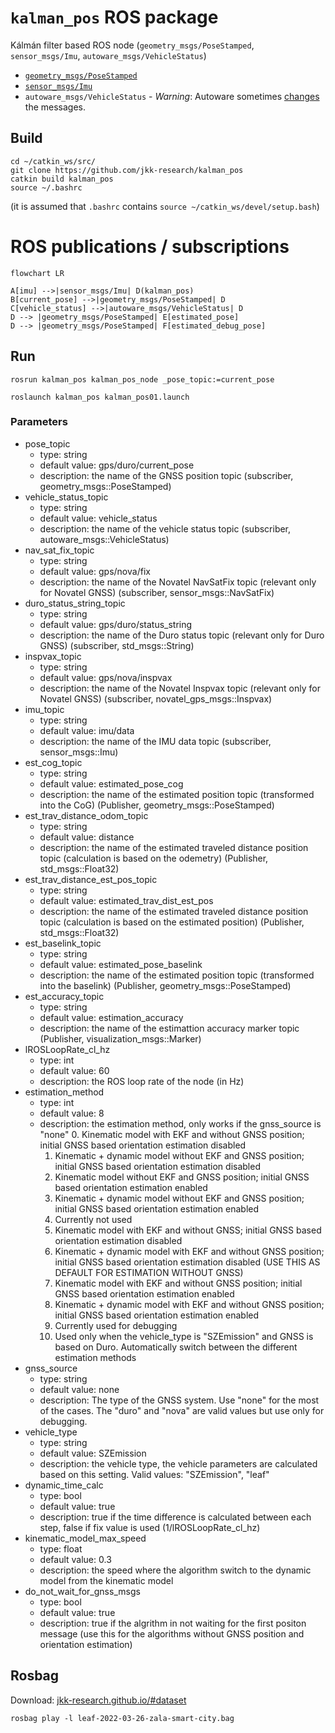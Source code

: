 # `kalman_pos` ROS package 

Kálmán filter based ROS node (`geometry_msgs/PoseStamped`, `sensor_msgs/Imu`, `autoware_msgs/VehicleStatus`)
- [`geometry_msgs/PoseStamped`](http://docs.ros.org/en/melodic/api/geometry_msgs/html/msg/PoseStamped.html)
- [`sensor_msgs/Imu`](http://docs.ros.org/en/melodic/api/sensor_msgs/html/msg/Imu.html)
- `autoware_msgs/VehicleStatus` - *Warning*: Autoware sometimes [changes](https://gitlab.com/autowarefoundation/autoware.ai/messages/-/merge_requests/16/diffs?commit_id=234ad070a92063b64ea8df792b46b59fefd5fe1f) the messages.

## Build

```
cd ~/catkin_ws/src/
git clone https://github.com/jkk-research/kalman_pos
catkin build kalman_pos
source ~/.bashrc
```
(it is assumed that `.bashrc` contains `source ~/catkin_ws/devel/setup.bash`)

# ROS publications / subscriptions

```mermaid
flowchart LR

A[imu] -->|sensor_msgs/Imu| D(kalman_pos)
B[current_pose] -->|geometry_msgs/PoseStamped| D
C[vehicle_status] -->|autoware_msgs/VehicleStatus| D
D --> |geometry_msgs/PoseStamped| E[estimated_pose]
D --> |geometry_msgs/PoseStamped| F[estimated_debug_pose]
```

## Run

```
rosrun kalman_pos kalman_pos_node _pose_topic:=current_pose
```

```
roslaunch kalman_pos kalman_pos01.launch
```

### Parameters
- pose_topic
  - type: string
  - default value: gps/duro/current_pose
  - description: the name of the GNSS position topic (subscriber, geometry_msgs::PoseStamped)
- vehicle_status_topic
  - type: string 
  - default value: vehicle_status
  - description: the name of the vehicle status topic (subscriber, autoware_msgs::VehicleStatus)
- nav_sat_fix_topic
  - type: string 
  - default value: gps/nova/fix
  - description: the name of the Novatel NavSatFix topic (relevant only for Novatel GNSS) (subscriber, sensor_msgs::NavSatFix)
- duro_status_string_topic 
  - type: string 
  - default value: gps/duro/status_string
  - description: the name of the Duro status topic (relevant only for Duro GNSS) (subscriber, std_msgs::String)
- inspvax_topic 
  - type: string 
  - default value: gps/nova/inspvax
  - description: the name of the Novatel Inspvax topic (relevant only for Novatel GNSS) (subscriber, novatel_gps_msgs::Inspvax)
- imu_topic 
  - type: string 
  - default value: imu/data
  - description: the name of the IMU data topic (subscriber, sensor_msgs::Imu)
- est_cog_topic 
  - type: string 
  - default value: estimated_pose_cog
  - description: the name of the estimated position topic (transformed into the CoG) (Publisher, geometry_msgs::PoseStamped)
- est_trav_distance_odom_topic 
  - type: string 
  - default value: distance
  - description: the name of the estimated traveled distance position topic (calculation is based on the odemetry) (Publisher, std_msgs::Float32)
- est_trav_distance_est_pos_topic 
  - type: string 
  - default value: estimated_trav_dist_est_pos
  - description: the name of the estimated traveled distance position topic (calculation is based on the estimated position) (Publisher, std_msgs::Float32)
- est_baselink_topic 
  - type: string 
  - default value: estimated_pose_baselink
  - description: the name of the estimated position topic (transformed into the baselink) (Publisher, geometry_msgs::PoseStamped)
- est_accuracy_topic 
  - type: string 
  - default value: estimation_accuracy
  - description: the name of the estimattion accuracy marker topic (Publisher, visualization_msgs::Marker)
- lROSLoopRate_cl_hz 
  - type: int 
  - default value: 60
  - description: the ROS loop rate of the node (in Hz) 
- estimation_method 
  - type: int 
  - default value: 8
  - description: the estimation method, only works if the gnss_source is "none"
    0. Kinematic model with EKF and without GNSS position; initial GNSS based orientation estimation disabled
    1. Kinematic + dynamic model without EKF and GNSS position; initial GNSS based orientation estimation disabled
    2. Kinematic model without EKF and GNSS position; initial GNSS based orientation estimation enabled
    3. Kinematic + dynamic model without EKF and GNSS position; initial GNSS based orientation estimation enabled
    4. Currently not used
    5. Kinematic model with EKF and without GNSS; initial GNSS based orientation estimation disabled
    6. Kinematic + dynamic model with EKF and without GNSS position; initial GNSS based orientation estimation disabled (USE THIS AS DEFAULT FOR ESTIMATION WITHOUT GNSS)
    7. Kinematic model with EKF and without GNSS position; initial GNSS based orientation estimation enabled
    8. Kinematic + dynamic model with EKF and without GNSS position; initial GNSS based orientation estimation enabled 
    9. Currently used for debugging
    10. Used only when the vehicle_type is "SZEmission" and GNSS is based on Duro. Automatically switch between the different estimation methods
- gnss_source 
  - type: string 
  - default value: none
  - description: The type of the GNSS system. Use "none" for the most of the cases. The "duro" and "nova" are valid values but use only for debugging.  
- vehicle_type 
  - type: string 
  - default value: SZEmission
  - description: the vehicle type, the vehicle parameters are calculated based on this setting. Valid values: "SZEmission", "leaf"
- dynamic_time_calc 
  - type: bool 
  - default value: true
  - description: true if the time difference is calculated between each step, false if fix value is used (1/lROSLoopRate_cl_hz)
- kinematic_model_max_speed 
  - type: float 
  - default value: 0.3
  - description: the speed where the algorithm switch to the dynamic model from the kinematic model
- do_not_wait_for_gnss_msgs 
  - type: bool 
  - default value: true
  - description: true if the algrithm in not waiting for the first positon message (use this for the algorithms without GNSS position and orientation estimation)

## Rosbag

Download: [jkk-research.github.io/#dataset](https://jkk-research.github.io/#dataset)

```
rosbag play -l leaf-2022-03-26-zala-smart-city.bag
```


